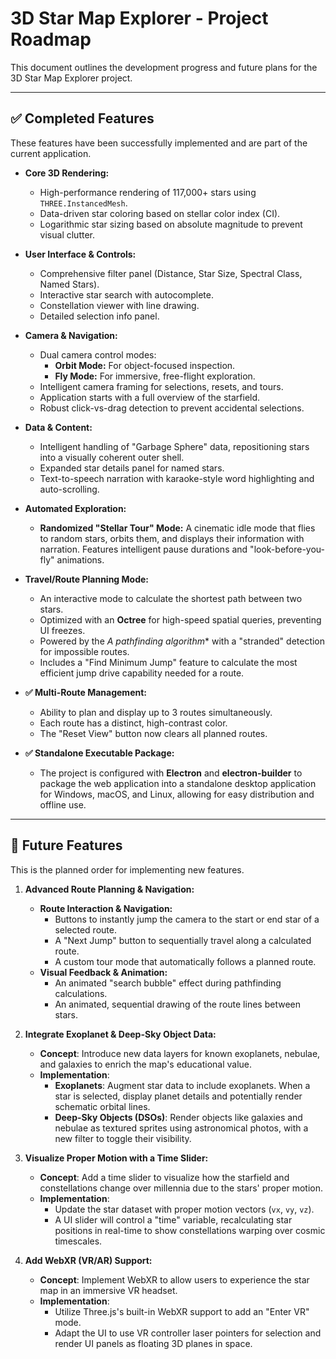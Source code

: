 # 3D Star Map Explorer - Project Roadmap

This document outlines the development progress and future plans for the 3D Star Map Explorer project.

---

## ✅ Completed Features

These features have been successfully implemented and are part of the current application.

- **Core 3D Rendering:**
  - High-performance rendering of 117,000+ stars using `THREE.InstancedMesh`.
  - Data-driven star coloring based on stellar color index (CI).
  - Logarithmic star sizing based on absolute magnitude to prevent visual clutter.

- **User Interface & Controls:**
  - Comprehensive filter panel (Distance, Star Size, Spectral Class, Named Stars).
  - Interactive star search with autocomplete.
  - Constellation viewer with line drawing.
  - Detailed selection info panel.

- **Camera & Navigation:**
  - Dual camera control modes:
    - **Orbit Mode:** For object-focused inspection.
    - **Fly Mode:** For immersive, free-flight exploration.
  - Intelligent camera framing for selections, resets, and tours.
  - Application starts with a full overview of the starfield.
  - Robust click-vs-drag detection to prevent accidental selections.

- **Data & Content:**
  - Intelligent handling of "Garbage Sphere" data, repositioning stars into a visually coherent outer shell.
  - Expanded star details panel for named stars.
  - Text-to-speech narration with karaoke-style word highlighting and auto-scrolling.

- **Automated Exploration:**
  - **Randomized "Stellar Tour" Mode:** A cinematic idle mode that flies to random stars, orbits them, and displays their information with narration. Features intelligent pause durations and "look-before-you-fly" animations.

- **Travel/Route Planning Mode:**
  - An interactive mode to calculate the shortest path between two stars.
  - Optimized with an **Octree** for high-speed spatial queries, preventing UI freezes.
  - Powered by the **A* pathfinding algorithm** with a "stranded" detection for impossible routes.
  - Includes a "Find Minimum Jump" feature to calculate the most efficient jump drive capability needed for a route.

- **✅ Multi-Route Management:**
  - Ability to plan and display up to 3 routes simultaneously.
  - Each route has a distinct, high-contrast color.
  - The "Reset View" button now clears all planned routes.

- **✅ Standalone Executable Package:**
  - The project is configured with **Electron** and **electron-builder** to package the web application into a standalone desktop application for Windows, macOS, and Linux, allowing for easy distribution and offline use.

---

## 🚀 Future Features

This is the planned order for implementing new features.

1.  **Advanced Route Planning & Navigation:**
    - **Route Interaction & Navigation:**
        - Buttons to instantly jump the camera to the start or end star of a selected route.
        - A "Next Jump" button to sequentially travel along a calculated route.
        - A custom tour mode that automatically follows a planned route.
    - **Visual Feedback & Animation:**
        - An animated "search bubble" effect during pathfinding calculations.
        - An animated, sequential drawing of the route lines between stars.

2.  **Integrate Exoplanet & Deep-Sky Object Data:**
    - **Concept**: Introduce new data layers for known exoplanets, nebulae, and galaxies to enrich the map's educational value.
    - **Implementation**:
        - **Exoplanets**: Augment star data to include exoplanets. When a star is selected, display planet details and potentially render schematic orbital lines.
        - **Deep-Sky Objects (DSOs)**: Render objects like galaxies and nebulae as textured sprites using astronomical photos, with a new filter to toggle their visibility.

3.  **Visualize Proper Motion with a Time Slider:**
    - **Concept**: Add a time slider to visualize how the starfield and constellations change over millennia due to the stars' proper motion.
    - **Implementation**:
        - Update the star dataset with proper motion vectors (`vx`, `vy`, `vz`).
        - A UI slider will control a "time" variable, recalculating star positions in real-time to show constellations warping over cosmic timescales.

4.  **Add WebXR (VR/AR) Support:**
    - **Concept**: Implement WebXR to allow users to experience the star map in an immersive VR headset.
    - **Implementation**:
        - Utilize Three.js's built-in WebXR support to add an "Enter VR" mode.
        - Adapt the UI to use VR controller laser pointers for selection and render UI panels as floating 3D planes in space.